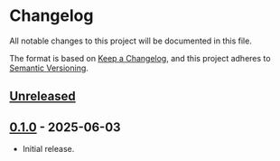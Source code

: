 # Changelog

All notable changes to this project will be documented in this file.

The format is based on [Keep a Changelog](https://keepachangelog.com/en/1.1.0/),
and this project adheres to [Semantic Versioning](https://semver.org/spec/v2.0.0.html).

## [Unreleased]


## [0.1.0] - 2025-06-03

- Initial release.


[Unreleased]: https://github.com/brews/muuttaa/compare/v0.1.0...HEAD
[0.1.0]: https://github.com/stcaf-org/ssp-landwaterstorage/releases/tag/v0.1.0